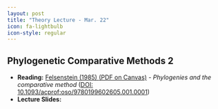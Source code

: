 ```yaml
---
layout: post
title: "Theory Lecture - Mar. 22"
icon: fa-lightbulb
icon-style: regular
---
```


## Phylogenetic Comparative Methods 2


* **Reading:** [Felsenstein (1985) <i class="fas fa-file-pdf"></i> (PDF on Canvas)](https://canvas.iastate.edu/courses/89027/files/18713723) - _Phylogenies and the comparative method_ ([DOI: 10.1093/acprof:oso/9780199602605.001.0001](https://doi.org/10.1086/284325))
* **Lecture Slides:** [<i class="fas fa-chalkboard-teacher"></i>](https://eeob-macroevolution.github.io/course-documents/lecture-slides/11-ComparativeMethods2.pdf)

